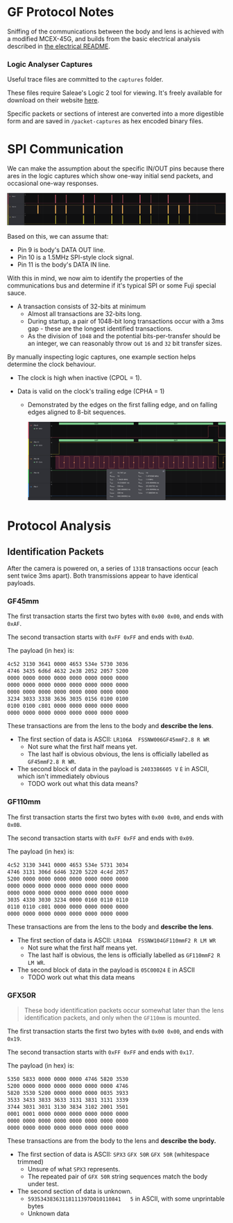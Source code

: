 # GF Protocol Notes

Sniffing of the communications between the body and lens is achieved with a modified MCEX-45G, and builds from the basic electrical analysis described in [the electrical README](/electrical).

### Logic Analyser Captures

Useful trace files are committed to the `captures` folder.

These files require Saleae's Logic 2 tool for viewing. It's freely available for download on their website [here](https://www.saleae.com/downloads/).

Specific packets or sections of interest are converted into a more digestible form and are saved in `/packet-captures` as hex encoded binary files.



# SPI Communication

We can make the assumption about the specific IN/OUT pins because there ares in the logic captures which show one-way initial send packets, and occasional one-way responses.

![controller-peripheral-evidence](./images/controller-peripheral-evidence.png)

Based on this, we can assume that:

- Pin 9 is body's DATA OUT line.
- Pin 10 is a 1.5MHz SPI-style clock signal.
- Pin 11 is the body's DATA IN line.

With this in mind, we now aim to identify the properties of the communications bus and determine if it's typical SPI or some Fuji special sauce.

- A transaction consists of 32-bits at minimum
  - Almost all transactions are 32-bits long.
  - During startup, a pair of 1048-bit long transactions occur with a 3ms gap - these are the longest identified transactions.
  - As the division of  `1048` and the potential bits-per-transfer should be an integer, we can reasonably throw out `16` and `32` bit transfer sizes.

By manually inspecting logic captures, one example section helps determine the clock behaviour.

- The clock is high when inactive (CPOL = 1).

- Data is valid on the clock's trailing edge (CPHA = 1)

  - Demonstrated by the edges on the first falling edge, and on falling edges aligned to 8-bit sequences.

    ![clock-phase-evidence](./images/clock-phase-evidence.png)





# Protocol Analysis

## Identification Packets

After the camera is powered on, a series of `131B` transactions occur (each sent twice 3ms apart). Both transmissions appear to have identical payloads.

### GF45mm

The first transaction starts the first two bytes with `0x00 0x00`, and ends with `0xAF`.

The second transaction starts with `0xFF 0xFF` and ends with `0xAD`.

The payload (in hex) is:

```
4c52 3130 3641 0000 4653 534e 5730 3036
4746 3435 6d6d 4632 2e38 2052 2057 5200
0000 0000 0000 0000 0000 0000 0000 0000
0000 0000 0000 0000 0000 0000 0000 0000
0000 0000 0000 0000 0000 0000 0000 0000
3234 3033 3338 3636 3035 0156 0100 0100
0100 0100 c801 0000 0000 0000 0000 0000
0000 0000 0000 0000 0000 0000 0000 0000
```

These transactions are from the lens to the body and **describe the lens**. 

- The first section of data is ASCII: `LR106A  FSSNW006GF45mmF2.8 R WR` 
  - Not sure what the first half means yet.
  - The last half is obvious obvious, the lens is officially labelled as  `GF45mmF2.8 R WR`.
- The second block of data in the payload is `2403386605 V` `È` in ASCII, which isn't immediately obvious
  - TODO work out what this data means?

### GF110mm

The first transaction starts the first two bytes with `0x00 0x00`, and ends with `0x0B`.

The second transaction starts with `0xFF 0xFF` and ends with `0x09`.

The payload (in hex) is:

```
4c52 3130 3441 0000 4653 534e 5731 3034
4746 3131 306d 6d46 3220 5220 4c4d 2057
5200 0000 0000 0000 0000 0000 0000 0000
0000 0000 0000 0000 0000 0000 0000 0000
0000 0000 0000 0000 0000 0000 0000 0000
3035 4330 3030 3234 0000 0160 0110 0110
0110 0110 c801 0000 0000 0000 0000 0000
0000 0000 0000 0000 0000 0000 0000 0000
```

These transactions are from the lens to the body and **describe the lens**. 

- The first section of data is ASCII: `LR104A  FSSNW104GF110mmF2 R LM WR`
  - Not sure what the first half means yet.
  - The last half is obvious, the lens is officially labelled as `GF110mmF2 R LM WR`.
- The second block of data in the payload is `05C00024` `È` in ASCII
  - TODO work out what this data means

### GFX50R

> These body identification packets occur somewhat later than the lens identification packets, and only when the `GF110mm` is mounted.

The first transaction starts the first two bytes with `0x00 0x00`, and ends with `0x19`.

The second transaction starts with `0xFF 0xFF` and ends with `0x17`.

The payload (in hex) is:

```
5350 5833 0000 0000 0000 4746 5820 3530
5200 0000 0000 0000 0000 0000 0000 4746
5820 3530 5200 0000 0000 0000 0035 3933
3533 3433 3833 3633 3131 3831 3131 3339
3744 3031 3031 3130 3834 3102 2001 3501
0001 0001 0000 0000 0000 0000 0000 0000
0000 0000 0000 0000 0000 0000 0000 0000
0000 0000 0000 0000 0000 0000 0000 0000
```

These transactions are from the body to the lens and **describe the body.** 

- The first section of data is ASCII: `SPX3` `GFX 50R` `GFX 50R` (whitespace trimmed)
  - Unsure of what `SPX3` represents.
  - The repeated pair of `GFX 50R` string sequences match the body under test.
- The second section of data is unknown.
  - `59353438363118111397D010110841   5` in ASCII, with some unprintable bytes
  - Unknown data